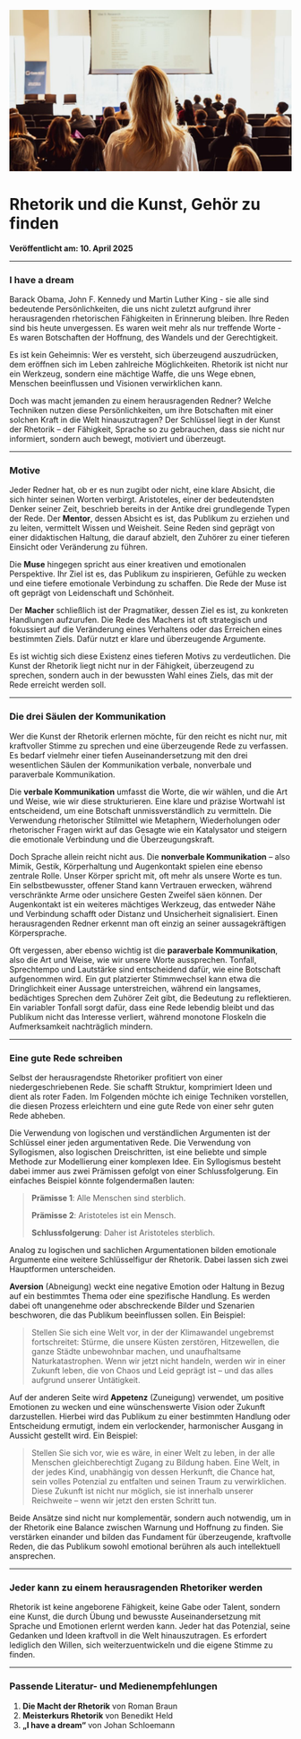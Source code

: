 ![Blogbild](/assets/cover-images/Artikel-17.jpg)

# Rhetorik und die Kunst, Gehör zu finden

**Veröffentlicht am: 10. April 2025**

---

### I have a dream

Barack Obama, John F. Kennedy und Martin Luther King - sie alle sind bedeutende Persönlichkeiten, die uns nicht zuletzt aufgrund ihrer herausragenden rhetorischen Fähigkeiten in Erinnerung bleiben. Ihre Reden sind bis heute unvergessen. Es waren weit mehr als nur treffende Worte - Es waren Botschaften der Hoffnung, des Wandels und der Gerechtigkeit.

Es ist kein Geheimnis: Wer es versteht, sich überzeugend auszudrücken, dem eröffnen sich im Leben zahlreiche Möglichkeiten. Rhetorik ist nicht nur ein Werkzeug, sondern eine mächtige Waffe, die uns Wege ebnen, Menschen beeinflussen und Visionen verwirklichen kann.

Doch was macht jemanden zu einem herausragenden Redner? Welche Techniken nutzen diese Persönlichkeiten, um ihre Botschaften mit einer solchen Kraft in die Welt hinauszutragen? Der Schlüssel liegt in der Kunst der Rhetorik – der Fähigkeit, Sprache so zu gebrauchen, dass sie nicht nur informiert, sondern auch bewegt, motiviert und überzeugt.

---

### Motive

Jeder Redner hat, ob er es nun zugibt oder nicht, eine klare Absicht, die sich hinter seinen Worten verbirgt. Aristoteles, einer der bedeutendsten Denker seiner Zeit, beschrieb bereits in der Antike drei grundlegende Typen der Rede. Der **Mentor**, dessen Absicht es ist, das Publikum zu erziehen und zu leiten, vermittelt Wissen und Weisheit. Seine Reden sind geprägt von einer didaktischen Haltung, die darauf abzielt, den Zuhörer zu einer tieferen Einsicht oder Veränderung zu führen.

Die **Muse** hingegen spricht aus einer kreativen und emotionalen Perspektive. Ihr Ziel ist es, das Publikum zu inspirieren, Gefühle zu wecken und eine tiefere emotionale Verbindung zu schaffen. Die Rede der Muse ist oft geprägt von Leidenschaft und Schönheit.

Der **Macher** schließlich ist der Pragmatiker, dessen Ziel es ist, zu konkreten Handlungen aufzurufen. Die Rede des Machers ist oft strategisch und fokussiert auf die Veränderung eines Verhaltens oder das Erreichen eines bestimmten Ziels. Dafür nutzt er klare und überzeugende Argumente.

Es ist wichtig sich diese Existenz eines tieferen Motivs zu verdeutlichen. Die Kunst der Rhetorik liegt nicht nur in der Fähigkeit, überzeugend zu sprechen, sondern auch in der bewussten Wahl eines Ziels, das mit der Rede erreicht werden soll.

---

### Die drei Säulen der Kommunikation

Wer die Kunst der Rhetorik erlernen möchte, für den reicht es nicht nur, mit kraftvoller Stimme zu sprechen und eine überzeugende Rede zu verfassen. Es bedarf vielmehr einer tiefen Auseinandersetzung mit den drei wesentlichen Säulen der Kommunikation verbale, nonverbale und paraverbale Kommunikation.

Die **verbale Kommunikation** umfasst die Worte, die wir wählen, und die Art und Weise, wie wir diese strukturieren. Eine klare und präzise Wortwahl ist entscheidend, um eine Botschaft unmissverständlich zu vermitteln. Die Verwendung rhetorischer Stilmittel wie Metaphern, Wiederholungen oder rhetorischer Fragen wirkt auf das Gesagte wie ein Katalysator und steigern die emotionale Verbindung und die Überzeugungskraft.

Doch Sprache allein reicht nicht aus. Die **nonverbale Kommunikation** – also Mimik, Gestik, Körperhaltung und Augenkontakt spielen eine ebenso zentrale Rolle. Unser Körper spricht mit, oft mehr als unsere Worte es tun. Ein selbstbewusster, offener Stand kann Vertrauen erwecken, während verschränkte Arme oder unsichere Gesten Zweifel säen können. Der Augenkontakt ist ein weiteres mächtiges Werkzeug, das entweder Nähe und Verbindung schafft oder Distanz und Unsicherheit signalisiert. Einen herausragenden Redner erkennt man oft einzig an seiner aussagekräftigen Körpersprache.

Oft vergessen, aber ebenso wichtig ist die **paraverbale Kommunikation**, also die Art und Weise, wie wir unsere Worte aussprechen. Tonfall, Sprechtempo und Lautstärke sind entscheidend dafür, wie eine Botschaft aufgenommen wird. Ein gut platzierter Stimmwechsel kann etwa die Dringlichkeit einer Aussage unterstreichen, während ein langsames, bedächtiges Sprechen dem Zuhörer Zeit gibt, die Bedeutung zu reflektieren. Ein variabler Tonfall sorgt dafür, dass eine Rede lebendig bleibt und das Publikum nicht das Interesse verliert, während monotone Floskeln die Aufmerksamkeit nachträglich mindern.

---

### Eine gute Rede schreiben

Selbst der herausragendste Rhetoriker profitiert von einer niedergeschriebenen Rede. Sie schafft Struktur, komprimiert Ideen und dient als roter Faden. Im Folgenden möchte ich einige Techniken vorstellen, die diesen Prozess erleichtern und eine gute Rede von einer sehr guten Rede abheben.

Die Verwendung von logischen und verständlichen Argumenten ist der Schlüssel einer jeden argumentativen Rede. Die Verwendung von Syllogismen, also logischen Dreischritten, ist eine beliebte und simple Methode zur Modellierung einer komplexen Idee. Ein Syllogismus besteht dabei immer aus zwei Prämissen gefolgt von einer Schlussfolgerung. Ein einfaches Beispiel könnte folgendermaßen lauten:

> **Prämisse 1**: Alle Menschen sind sterblich.
> 
> **Prämisse 2**: Aristoteles ist ein Mensch.
> 
> **Schlussfolgerung**: Daher ist Aristoteles sterblich.

Analog zu logischen und sachlichen Argumentationen bilden emotionale Argumente eine weitere Schlüsselfigur der Rhetorik. Dabei lassen sich zwei Hauptformen unterscheiden.

**Aversion** (Abneigung) weckt eine negative Emotion oder Haltung in Bezug auf ein bestimmtes Thema oder eine spezifische Handlung. Es werden dabei oft unangenehme oder abschreckende Bilder und Szenarien beschworen, die das Publikum beeinflussen sollen. Ein Beispiel:

> Stellen Sie sich eine Welt vor, in der der Klimawandel ungebremst fortschreitet: Stürme, die unsere Küsten zerstören, Hitzewellen, die ganze Städte unbewohnbar machen, und unaufhaltsame Naturkatastrophen. Wenn wir jetzt nicht handeln, werden wir in einer Zukunft leben, die von Chaos und Leid geprägt ist – und das alles aufgrund unserer Untätigkeit.

Auf der anderen Seite wird **Appetenz** (Zuneigung) verwendet, um positive Emotionen zu wecken und eine wünschenswerte Vision oder Zukunft darzustellen. Hierbei wird das Publikum zu einer bestimmten Handlung oder Entscheidung ermutigt, indem ein verlockender, harmonischer Ausgang in Aussicht gestellt wird. Ein Beispiel:

> Stellen Sie sich vor, wie es wäre, in einer Welt zu leben, in der alle Menschen gleichberechtigt Zugang zu Bildung haben. Eine Welt, in der jedes Kind, unabhängig von dessen Herkunft, die Chance hat, sein volles Potenzial zu entfalten und seinen Traum zu verwirklichen. Diese Zukunft ist nicht nur möglich, sie ist innerhalb unserer Reichweite – wenn wir jetzt den ersten Schritt tun.

Beide Ansätze sind nicht nur komplementär, sondern auch notwendig, um in der Rhetorik eine Balance zwischen Warnung und Hoffnung zu finden. Sie verstärken einander und bilden das Fundament für überzeugende, kraftvolle Reden, die das Publikum sowohl emotional berühren als auch intellektuell ansprechen.

---

### Jeder kann zu einem herausragenden Rhetoriker werden

Rhetorik ist keine angeborene Fähigkeit, keine Gabe oder Talent, sondern eine Kunst, die durch Übung und bewusste Auseinandersetzung mit Sprache und Emotionen erlernt werden kann. Jeder hat das Potenzial, seine Gedanken und Ideen kraftvoll in die Welt hinauszutragen. Es erfordert lediglich den Willen, sich weiterzuentwickeln und die eigene Stimme zu finden.

---

### Passende Literatur- und Medienempfehlungen

<a id="Referenzen"></a>

1. **Die Macht der Rhetorik** von Roman Braun
2. **Meisterkurs Rhetorik** von Benedikt Held
3. **„I have a dream“** von Johan Schloemann